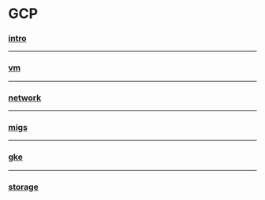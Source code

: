 # GCP

### [intro](./intro.md)

---

### [vm](./vm.md)
---
### [network](./network.md)
---
### [migs](./migs.md)
---

### [gke](./gke.md)
---

### [storage](./storage.md)